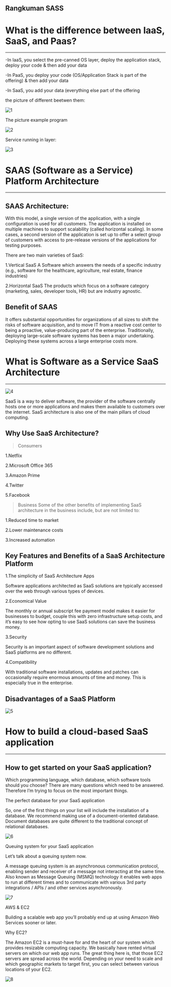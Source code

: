 Rangkuman  SASS
------------------------

# **What is the difference between IaaS, SaaS, and Paas?**
----------------------------------------------------------------
-In IaaS, you select the pre-canned OS layer, deploy the application stack, deploy your code & then add your data

-In PaaS, you deploy your code (OS/Application Stack is part of the offering) & then add your data

-In SaaS, you add your data (everything else part of the offering

the picture of different beetwen them:

![1](different-table.png)

The picture example program

![2](program-service.png)

Service running in layer:

![3](running-layer.png)


# **SAAS (Software as a Service) Platform Architecture**
------------------------------------------------------------
## **SAAS Architecture:**

With this model, a single version of the application, with a single configuration is used for all customers. The application is installed on multiple machines to support scalability (called horizontal scaling). In some cases, a second version of the application is set up to offer a select group of customers with access to pre-release versions of the applications for testing purposes.

There are two main varieties of SaaS:

1.Vertical SaaS A Software which answers the needs of a specific industry (e.g., software for the healthcare, agriculture, real estate, finance industries)

2.Horizontal SaaS The products which focus on a software category (marketing, sales, developer tools, HR) but are industry agnostic.    

## **Benefit of SAAS**

It offers substantial opportunities for organizations of all sizes to shift the risks of software acquisition, and to move IT from a reactive cost center to being a proactive, value-producing part of the enterprise. Traditionally, deploying large-scale software systems has been a major undertaking. Deploying these systems across a large enterprise costs more. 


# **What is Software as a Service SaaS Architecture**
---------------------------------------------------------

![4](function.png)

SaaS is a way to deliver software, the provider of the software centrally hosts one or more applications and makes them available to customers over the internet. SaaS architecture is also one of the main pillars of cloud computing.

## **Why Use SaaS Architecture?**

>Consumers

1.Netflix

2.Microsoft Office 365

3.Amazon Prime

4.Twitter

5.Facebook

>Business
Some of the other benefits of implementing SaaS architecture in the business include, but are not limited to:

1.Reduced time to market

2.Lower maintenance costs

3.Increased automation

## **Key Features and Benefits of a SaaS Architecture Platform**

1.The simplicity of SaaS Architecture Apps

Software applications architected as SaaS solutions are typically accessed over the web through various types of devices.

2.Economical Value

The monthly or annual subscript fee payment model makes it easier for businesses to budget, couple this with zero infrastructure setup costs, and it’s easy to see how opting to use SaaS solutions can save the business money.

3.Security

Security is an important aspect of software development solutions and SaaS platforms are no different.

4.Compatibility

With traditional software installations, updates and patches can occasionally require enormous amounts of time and money. This is especially true in the enterprise.

## **Disadvantages of a SaaS Platform**

![5](disavantage-cloud-computing.png)


# **How to build a cloud-based SaaS application**
-----------------------------------------------------

## How to get started on your SaaS application?

Which programming language, which database, which software tools should you choose? There are many questions which need to be answered. Therefore I’m trying to focus on the most important things.

The perfect database for your SaaS application

So, one of the first things on your list will include the installation of a database. We recommend making use of a document-oriented database. Document databases are quite different to the traditional concept of relational databases.

![6](mongo-db.png)

Queuing system for your SaaS application

Let’s talk about a queuing system now.

A message queuing system is an asynchronous communication protocol, enabling sender and receiver of a message not interacting at the same time.
Also known as Message Queuing (MSMQ) technology it enables web apps to run at different times and to communicate with various 3rd party integrations / APIs / and other services asynchronously.

![7](queque.png)

AWS & EC2

Building a scalable web app you’ll probably end up at using Amazon Web Services sooner or later.

Why EC2?

The Amazon EC2 is a must-have for and the heart of our system which provides resizable computing capacity. We basically have rented virtual servers on which our web app runs.
The great thing here is, that those EC2 servers are spread across the world. Depending on your need to scale and which geographic markets to target first, you can select between various locations of your EC2.

![8](aws-and-ec2.png)